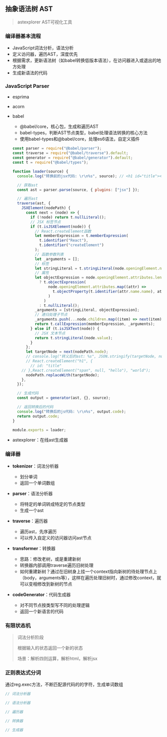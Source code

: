 ## 抽象语法树 AST

> astexplorer AST可视化工具

### 编译器基本流程

- JavaScript词法分析，语法分析
- 定义访问器，遍历AST，深度优先
- 根据需求，更新语法树（如babel转换低版本语法），在访问器进入或退出的地方处理
- 生成新语法的代码

### JavaScript Parser

- esprima

- acorn

- babel
  - @babel/core，核心包，生成和遍历AST
  - babel-types，判断AST节点类型，babel处理语法转换的核心方法
  - 使用babel-types和@babel/core，处理es6语法，自定义插件
  
  ```js
  const parser = require("@babel/parser");
  const traverse = require("@babel/traverse").default;
  const generator = require("@babel/generator").default;
  const t = require("@babel/types");
  
  function loader(source) {
    console.log("转换前的jsx代码: \r\n%s", source); // <h1 id="title"><span>hello</span>world</h1>
  
    // 获取ast
    const ast = parser.parse(source, { plugins: ["jsx"] });
  
    // 遍历ast
    traverse(ast, {
      JSXElement(nodePath) {
        const next = (node) => {
          if (!node) return t.nullLiteral();
          // JSX 标签节点
          if (t.isJSXElement(node)) {
            // React.createElement函数
            let memberExpression = t.memberExpression(
              t.identifier("React"),
              t.identifier("createElement")
            );
            // 函数参数列表
            let _arguments = [];
            // 标签
            let stringLiteral = t.stringLiteral(node.openingElement.name.name);
            // 属性
            let objectExpression = node.openingElement.attributes.length
              ? t.objectExpression(
                  node.openingElement.attributes.map((attr) =>
                    t.objectProperty(t.identifier(attr.name.name), attr.value)
                  )
                )
              : t.nullLiteral();
            _arguments = [stringLiteral, objectExpression];
            // 递归处理子节点
            _arguments.push(...node.children.map((item) => next(item)));
            return t.callExpression(memberExpression, _arguments);
          } else if (t.isJSXText(node)) {
            // JSX 文本节点
            return t.stringLiteral(node.value);
          }
        };
        let targetNode = next(nodePath.node);
        // console.log("转义后的ast: %s", JSON.stringify(targetNode, null, 2)); 转换后：
        // React.createElement("h1", {
    	  // id: "title"
  	  // },React.createElement("span", null, "hello"), "world");
        nodePath.replaceWith(targetNode);
      },
    });
  
    // 生成代码
    const output = generator(ast, {}, source);
  
    // 返回转换后的代码
    console.log("转换后的js代码: \r\n%s", output.code);
    return output.code;
  }
  
  module.exports = loader;
  ```
  
- astexplorer：在线ast生成器

### 编译器

- **tokenizer**：词法分析器
  - 划分单词
  - 返回一个单词数组

- **parser**：语法分析器
  - 将特定的单词转成特定的节点类型
  - 生成一个ast
- **traverse**：遍历器
  - 遍历ast，先序遍历
  - 可以传入自定义的访问器访问ast节点
- **transformer**：转换器
  - 思路：修改老树，或是重建新树
  - 转换器内部调用traverse遍历旧树处理
  - 如何重建新树？通过在旧树身上挂一个context指向新树的待处理节点上（body，arguments等），这样在遍历处理旧树时，通过修改context，就可以变相修改到新树的节点
- **codeGenerator**：代码生成器
  - 对不同节点按类型写不同的处理逻辑
  - 返回一个新语言的代码

### 有限状态机

> 词法分析阶段
>
> 根据输入的状态返回一个新的状态
>
> 场景：解析四则运算，解析html，解析jsx

### 正则表达式分词

通过reg.exec方法，不断匹配源代码的的字符，生成单词数组

```js
// 词法分析器

// 语法分析器

// 遍历器

// 转换器

// 生成器

```